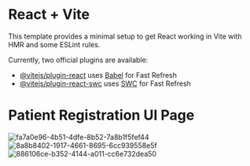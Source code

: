 # React + Vite

This template provides a minimal setup to get React working in Vite with HMR and some ESLint rules.

Currently, two official plugins are available:

- [@vitejs/plugin-react](https://github.com/vitejs/vite-plugin-react/blob/main/packages/plugin-react/README.md) uses [Babel](https://babeljs.io/) for Fast Refresh
- [@vitejs/plugin-react-swc](https://github.com/vitejs/vite-plugin-react-swc) uses [SWC](https://swc.rs/) for Fast Refresh

# Patient Registration UI Page
![fa7a0e96-4b51-4dfe-8b52-7a8b1f5fef44](https://github.com/velmurukanmani/hmsui/assets/28945717/442c9991-36be-48f8-9967-0537a22e5574)
![8a8b8402-1917-4661-8695-6cc939558e5f](https://github.com/velmurukanmani/hmsui/assets/28945717/eb90bc6e-7e7a-4026-a1d0-a6f0843f3981)
![886106ce-b352-4144-a011-cc6e732dea50](https://github.com/velmurukanmani/hmsui/assets/28945717/1075ff34-98c9-4f17-bdda-c0f2c57889e9)
